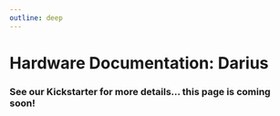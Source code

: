 ```yaml
---
outline: deep
---
```


# Hardware Documentation: Darius

### See our Kickstarter for more details... this page is coming soon!
